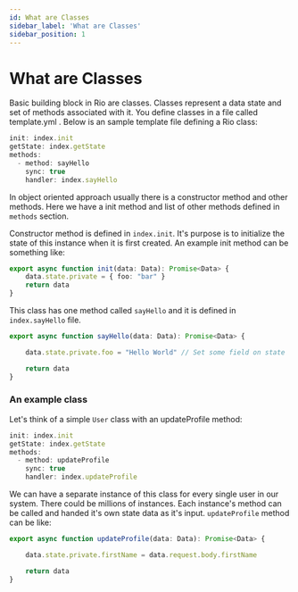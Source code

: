 ```yaml
---
id: What are Classes
sidebar_label: 'What are Classes'
sidebar_position: 1
---
```


# What are Classes

Basic building block in Rio are classes. Classes represent a data state and set of methods associated with it. You define classes in a file called template.yml . Below is an sample template file defining a Rio class: 

```typescript
init: index.init
getState: index.getState
methods:
  - method: sayHello
    sync: true
    handler: index.sayHello
```

In object oriented approach usually there is a constructor method and other methods. Here we have a init method and list of other methods defined in ```methods``` section. 

Constructor method is defined in ```index.init```. It's purpose is to initialize the state of this instance when it is first created. An example init method can be something like:

```typescript
export async function init(data: Data): Promise<Data> {
    data.state.private = { foo: "bar" }
    return data
}
```

This class has one method called ```sayHello``` and it is defined in ```index.sayHello``` file.

```typescript
export async function sayHello(data: Data): Promise<Data> {

    data.state.private.foo = "Hello World" // Set some field on state

    return data
}
```

### An example class

Let's think of a simple ```User``` class with an updateProfile method:

```typescript
init: index.init
getState: index.getState
methods:
  - method: updateProfile
    sync: true
    handler: index.updateProfile
```

We can have a separate instance of this class for every single user in our system. There could be millions of instances. Each instance's method can be called and handed it's own state data as it's input. ```updateProfile``` method can be like:

```typescript
export async function updateProfile(data: Data): Promise<Data> {

    data.state.private.firstName = data.request.body.firstName 

    return data
}
```





